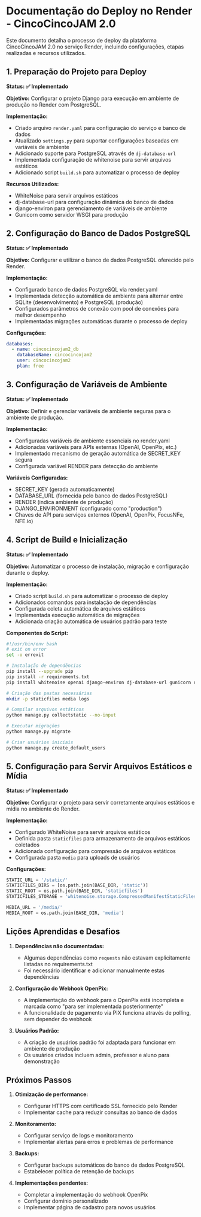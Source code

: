 # Documentação do Deploy no Render - CincoCincoJAM 2.0

Este documento detalha o processo de deploy da plataforma CincoCincoJAM 2.0 no serviço Render, incluindo configurações, etapas realizadas e recursos utilizados.

## 1. Preparação do Projeto para Deploy

**Status: ✅ Implementado**

**Objetivo:** Configurar o projeto Django para execução em ambiente de produção no Render com PostgreSQL.

**Implementação:**
- Criado arquivo `render.yaml` para configuração do serviço e banco de dados
- Atualizado `settings.py` para suportar configurações baseadas em variáveis de ambiente
- Adicionado suporte para PostgreSQL através de `dj-database-url`
- Implementada configuração de whitenoise para servir arquivos estáticos
- Adicionado script `build.sh` para automatizar o processo de deploy

**Recursos Utilizados:**
- WhiteNoise para servir arquivos estáticos
- dj-database-url para configuração dinâmica do banco de dados
- django-environ para gerenciamento de variáveis de ambiente
- Gunicorn como servidor WSGI para produção

## 2. Configuração do Banco de Dados PostgreSQL

**Status: ✅ Implementado**

**Objetivo:** Configurar e utilizar o banco de dados PostgreSQL oferecido pelo Render.

**Implementação:**
- Configurado banco de dados PostgreSQL via render.yaml
- Implementada detecção automática de ambiente para alternar entre SQLite (desenvolvimento) e PostgreSQL (produção)
- Configurados parâmetros de conexão com pool de conexões para melhor desempenho
- Implementadas migrações automáticas durante o processo de deploy

**Configurações:**
```yaml
databases:
  - name: cincocincojam2_db
    databaseName: cincocincojam2
    user: cincocincojam2
    plan: free
```

## 3. Configuração de Variáveis de Ambiente

**Status: ✅ Implementado**

**Objetivo:** Definir e gerenciar variáveis de ambiente seguras para o ambiente de produção.

**Implementação:**
- Configuradas variáveis de ambiente essenciais no render.yaml
- Adicionadas variáveis para APIs externas (OpenAI, OpenPix, etc.)
- Implementado mecanismo de geração automática de SECRET_KEY segura
- Configurada variável RENDER para detecção do ambiente

**Variáveis Configuradas:**
- SECRET_KEY (gerada automaticamente)
- DATABASE_URL (fornecida pelo banco de dados PostgreSQL)
- RENDER (indica ambiente de produção)
- DJANGO_ENVIRONMENT (configurado como "production")
- Chaves de API para serviços externos (OpenAI, OpenPix, FocusNFe, NFE.io)

## 4. Script de Build e Inicialização

**Status: ✅ Implementado**

**Objetivo:** Automatizar o processo de instalação, migração e configuração durante o deploy.

**Implementação:**
- Criado script `build.sh` para automatizar o processo de deploy
- Adicionados comandos para instalação de dependências
- Configurada coleta automática de arquivos estáticos
- Implementada execução automática de migrações
- Adicionada criação automática de usuários padrão para teste

**Componentes do Script:**
```bash
#!/usr/bin/env bash
# exit on error
set -o errexit

# Instalação de dependências
pip install --upgrade pip
pip install -r requirements.txt
pip install whitenoise openai django-environ dj-database-url gunicorn requests

# Criação das pastas necessárias
mkdir -p staticfiles media logs

# Compilar arquivos estáticos
python manage.py collectstatic --no-input

# Executar migrações
python manage.py migrate

# Criar usuários iniciais
python manage.py create_default_users
```

## 5. Configuração para Servir Arquivos Estáticos e Mídia

**Status: ✅ Implementado**

**Objetivo:** Configurar o projeto para servir corretamente arquivos estáticos e mídia no ambiente do Render.

**Implementação:**
- Configurado WhiteNoise para servir arquivos estáticos
- Definida pasta `staticfiles` para armazenamento de arquivos estáticos coletados
- Adicionada configuração para compressão de arquivos estáticos
- Configurada pasta `media` para uploads de usuários

**Configurações:**
```python
STATIC_URL = '/static/'
STATICFILES_DIRS = [os.path.join(BASE_DIR, 'static')]
STATIC_ROOT = os.path.join(BASE_DIR, 'staticfiles')
STATICFILES_STORAGE = 'whitenoise.storage.CompressedManifestStaticFilesStorage'

MEDIA_URL = '/media/'
MEDIA_ROOT = os.path.join(BASE_DIR, 'media')
```

## Lições Aprendidas e Desafios

1. **Dependências não documentadas:**
   - Algumas dependências como `requests` não estavam explicitamente listadas no requirements.txt
   - Foi necessário identificar e adicionar manualmente estas dependências

2. **Configuração do Webhook OpenPix:**
   - A implementação do webhook para o OpenPix está incompleta e marcada como "para ser implementada posteriormente"
   - A funcionalidade de pagamento via PIX funciona através de polling, sem depender do webhook

3. **Usuários Padrão:**
   - A criação de usuários padrão foi adaptada para funcionar em ambiente de produção
   - Os usuários criados incluem admin, professor e aluno para demonstração

## Próximos Passos

1. **Otimização de performance:**
   - Configurar HTTPS com certificado SSL fornecido pelo Render
   - Implementar cache para reduzir consultas ao banco de dados

2. **Monitoramento:**
   - Configurar serviço de logs e monitoramento
   - Implementar alertas para erros e problemas de performance

3. **Backups:**
   - Configurar backups automáticos do banco de dados PostgreSQL
   - Estabelecer política de retenção de backups

4. **Implementações pendentes:**
   - Completar a implementação do webhook OpenPix
   - Configurar domínio personalizado
   - Implementar página de cadastro para novos usuários 